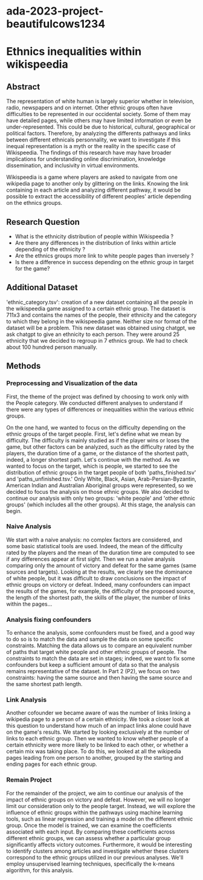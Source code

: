 # ada-2023-project-beautifulcows1234

# Ethnics inequalities within wikispeedia

## Abstract 
The representation of white human is largely superior whether in television, radio, newspapers and on internet. Other ethnic groups often have difficulties to be represented in our occidental society. Some of them may have detailed pages, while others may have limited information or even be under-represented. This could be due to historical, cultural, geographical or political factors. Therefore, by analyzing the differents pathways and links between different ethnicals personnality, we want to investigate if this inequal representation is a myth or the reality in the specific case of Wikispeedia. The findings of this research have may have broader implications for understanding online discrimination, knowledge dissemination, and inclusivity in virtual environments.

Wikispeedia is a game where players are asked to navigate from one wikipedia page to another only by glittering on the links. Knowing the link containing in each article and analyzing different pathway, it would be possible to extract the accessibility of different peoples' article depending on the ethnics groups.

## Research Question 
- What is the ethnicity distribution of people within Wikispeedia ?
- Are there any differences in the distribution of links within article depending of the ethnicity ?
- Are the ethnics groups more link to white people pages than inversely ?
- Is there a difference in success depending on the ethnic group in target for the game?


## Additional Dataset 
 'ethnic_category.tsv': creation of a new dataset containing all the people in the wikispeedia game assigned to a certain ethnic group. The dataset is 711x3 and contains the names of the people, their ethnicity and the category to which they belong in the wikispeedia game. Neither size nor format of the dataset will be a problem. This new dataset was obtained using chatgpt, we ask chatgpt to give an ethnicity to each person. They were around 25 ethnicity that we decided to regroup in 7 ethnics group. We had to check about 100 hundred person manually.

## Methods 

### Preprocessing and Visualization of the data 
First, the theme of the project was defined by choosing to work only with the People category. We conducted different analyses to understand if there were any types of differences or inequalities within the various ethnic groups.

On the one hand, we wanted to focus on the difficulty depending on the ethnic groups of the target people. First, let's define what we mean by difficulty. The difficulty is mainly studied as if the player wins or loses the game, but other factors can be analyzed, such as the difficulty rated by the players, the duration time of a game, or the distance of the shortest path, indeed, a longer shortest path. Let's continue with the method. As we wanted to focus on the target, which is people, we started to see the distribution of ethnic groups in the target people of both 'paths_finished.tsv' and 'paths_unfinished.tsv.' Only White, Black, Asian, Arab-Persian-Byzantin, American Indian and Australian Aboriginal groups were represented, so we decided to focus the analysis on those ethnic groups. We also decided to continue our analysis with only two groups: 'white people' and 'other ethnic groups' (which includes all the other groups). At this stage, the analysis can begin.

### Naive Analysis 
We start with a naive analysis: no complex factors are considered, and some basic statistical tools are used. Indeed, the mean of the difficulty rated by the players and the mean of the duration time are computed to see if any differences appear at first sight. Then we run a naive analysis comparing only the amount of victory and defeat for the same games (same sources and targets). Looking at the results, we clearly see the dominance of white people, but it was difficult to draw conclusions on the impact of ethnic groups on victory or defeat. Indeed, many confounders can impact the results of the games, for example, the difficulty of the proposed source, the length of the shortest path, the skills of the player, the number of links within the pages...

### Analysis fixing confounders 
To enhance the analysis, some confounders must be fixed, and a good way to do so is to match the data and sample the data on some specific constraints. Matching the data allows us to compare an equivalent number of paths that target white people and other ethnic groups of people. The constraints to match the data are set in stages; indeed, we want to fix some confounders but keep a sufficient amount of data so that the analysis remains representative of the dataset. In Part 2 (P2), we focus on two constraints: having the same source and then having the same source and the same shortest path length.

### Link Analysis
 Another cofounder we became aware of was the number of links linking a wikipedia page to a person of a certain ethnicity. We took a closer look at this question to understand how much of an impact links alone could have on the game's results. We started by looking exclusively at the number of links to each ethnic group. Then we wanted to know whether people of a certain ethnicity were more likely to be linked to each other, or whether a certain mix was taking place. To do this, we looked at all the wikipedia pages leading from one person to another, grouped by the starting and ending pages for each ethnic group.

 ### Remain Project
For the remainder of the project, we aim to continue our analysis of the impact of ethnic groups on victory and defeat. However, we will no longer limit our consideration only to the people target. Instead, we will explore the influence of ethnic groups within the pathways using machine learning tools, such as linear regression and training a model on the different ethnic group. Once the model is trained, we can examine the coefficients associated with each input. By comparing these coefficients across different ethnic groups, we can assess whether a particular group significantly affects victory outcomes. Furthermore, it would be interesting to identify clusters among articles and investigate whether these clusters correspond to the ethnic groups utilized in our previous analyses. We'll employ unsupervised learning techniques, specifically the k-means algorithm, for this analysis.

